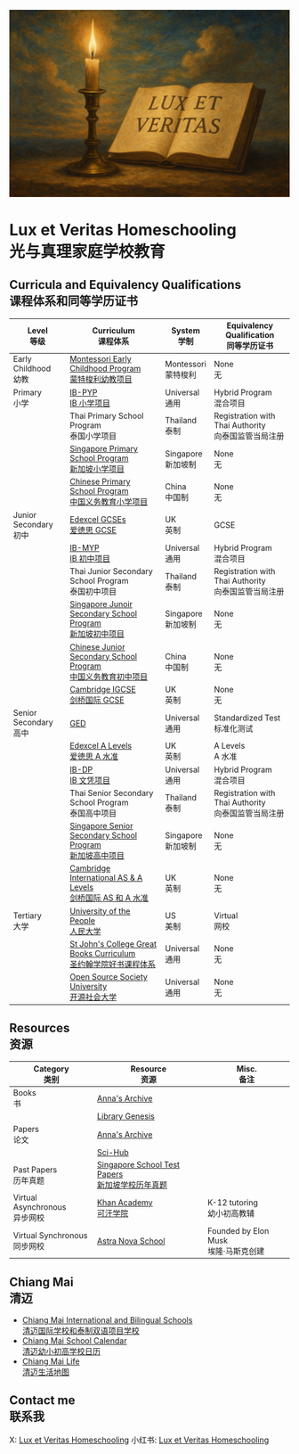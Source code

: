 ![](https://github.com/1arry1iu/lux-et-veritas-homeschooling/blob/main/lux-et-veritas.png)

# Lux et Veritas Homeschooling <br /> 光与真理家庭学校教育

## Curricula and Equivalency Qualifications <br /> 课程体系和同等学历证书

| Level <br /> 等级 | Curriculum <br /> 课程体系 | System <br /> 学制 | Equivalency Qualification <br /> 同等学历证书 |
|---|---|---|---|
| Early Childhood <br /> 幼教 | [Montessori Early Childhood Program <br /> 蒙特梭利幼教项目](https://www.montessori.org/wp-content/uploads/2021/09/Montessori-Curriculum-Scope-and-Sequence.pdf) | Montessori <br /> 蒙特梭利 | None <br /> 无 |
| Primary <br /> 小学 | [IB-PYP <br /> IB 小学项目](https://www.ibo.org/programmes/primary-years-programme/) | Universal <br /> 通用 | Hybrid Program <br /> 混合项目 |
|| Thai Primary School Program <br /> 泰国小学项目 | Thailand <br /> 泰制 | Registration with Thai Authority <br /> 向泰国监管当局注册 |
|| [Singapore Primary School Program <br /> 新加坡小学项目](https://www.moe.gov.sg/primary/curriculum/syllabus) | Singapore <br /> 新加坡制 | None <br /> 无 |
|| [Chinese Primary School Program <br /> 中国义务教育小学项目](http://www.moe.gov.cn/srcsite/A26/s8001/202204/t20220420_619921.html) | China <br /> 中国制 | None <br /> 无 |
| Junior Secondary <br /> 初中 | [Edexcel GCSEs <br /> 爱徳思 GCSE](https://qualifications.pearson.com/en/qualifications/edexcel-gcses.html) | UK <br /> 英制 | GCSE |
|| [IB-MYP <br /> IB 初中项目](https://www.ibo.org/programmes/middle-years-programme/) | Universal <br /> 通用 | Hybrid Program <br /> 混合项目 |
|| Thai Junior Secondary School Program <br /> 泰国初中项目 | Thailand <br /> 泰制 | Registration with Thai Authority <br /> 向泰国监管当局注册 |
|| [Singapore Junoir Secondary School Program <br /> 新加坡初中项目](https://www.moe.gov.sg/secondary/schools-offering-full-sbb/syllabus) | Singapore <br /> 新加坡制 | None <br /> 无 |
|| [Chinese Junior Secondary School Program <br /> 中国义务教育初中项目](http://www.moe.gov.cn/srcsite/A26/s8001/202204/t20220420_619921.html) | China <br /> 中国制 | None <br /> 无 |
|| [Cambridge IGCSE <br /> 剑桥国际 GCSE](https://www.cambridgeinternational.org/programmes-and-qualifications/cambridge-upper-secondary/cambridge-igcse/) | UK <br /> 英制 | None <br /> 无 |
| Senior Secondary <br /> 高中 | [GED](https://www.ged.com/en/) | Universal <br /> 通用 | Standardized Test <br /> 标准化测试 |
|| [Edexcel A Levels <br /> 爱徳思 A 水准](https://qualifications.pearson.com/en/qualifications/edexcel-a-levels.html) | UK <br /> 英制 | A Levels <br /> A 水准 |
|| [IB-DP <br /> IB 文凭项目](https://www.ibo.org/programmes/diploma-programme/) | Universal <br /> 通用 | Hybrid Program <br /> 混合项目 |
|| Thai Senior Secondary School Program <br /> 泰国高中项目 | Thailand <br /> 泰制 | Registration with Thai Authority <br /> 向泰国监管当局注册 |
|| [Singapore Senior Secondary School Program <br /> 新加坡高中项目](https://www.moe.gov.sg/secondary/schools-offering-full-sbb/syllabus) | Singapore <br /> 新加坡制 | None <br /> 无 |
|| [Cambridge International AS & A Levels <br /> 剑桥国际 AS 和 A 水准](https://www.cambridgeinternational.org/programmes-and-qualifications/cambridge-advanced/cambridge-international-as-and-a-levels/) | UK <br /> 英制 | None <br /> 无 |
| Tertiary <br /> 大学 | [University of the People <br /> 人民大学](https://www.uopeople.edu/) | US <br /> 美制 | Virtual <br /> 网校 |
|| [St John's College Great Books Curriculum <br /> 圣约翰学院好书课程体系](https://www.sjc.edu/academic-programs/undergraduate/great-books-reading-list) | Universal <br /> 通用 | None <br /> 无 |
|| [Open Source Society University <br /> 开源社会大学](https://ossu.thinkific.com/) | Universal <br /> 通用 | None <br /> 无 |

## Resources <br /> 资源

| Category <br /> 类别 | Resource <br /> 资源 | Misc. <br /> 备注 |
|---|---|---|
| Books <br /> 书 | [Anna's Archive](https://annas-archive.org/) ||
|| [Library Genesis](https://libgen.li/) ||
| Papers <br /> 论文 | [Anna's Archive](https://annas-archive.org/) ||
|| [Sci-Hub](https://www.sci-hub.ru/) ||
| Past Papers <br /> 历年真题 | [Singapore School Test Papers <br /> 新加坡学校历年真题](https://freetestpaper.com/) ||
| Virtual Asynchronous <br /> 异步网校 | [Khan Academy <br /> 可汗学院](https://www.khanacademy.org/) | K-12 tutoring <br /> 幼小初高教辅 |
| Virtual Synchronous <br /> 同步网校 | [Astra Nova School](https://www.astranova.org/) | Founded by Elon Musk <br /> 埃隆·马斯克创建 |

## Chiang Mai <br /> 清迈

- [Chiang Mai International and Bilingual Schools <br /> 清迈国际学校和泰制双语项目学校](https://github.com/1arry1iu/lux-et-veritas-homeschooling/blob/main/content/chiang-mai-schools.md)
- [Chiang Mai School Calendar <br /> 清迈幼小初高学校日历](https://calendar.google.com/calendar/embed?src=33dbf34a05555c9a2755c92bdaddf8164a4822544c690ac37bdd113ff9129d90%40group.calendar.google.com&ctz=Asia%2FBangkok)
- [Chiang Mai Life <br /> 清迈生活地图](https://www.google.com/maps/d/u/0/edit?mid=1Sm54BUI7Ddt5hjqRUktFB-sX6eiwSHQ&usp=sharing)

## Contact me <br /> 联系我

X: [Lux et Veritas Homeschooling](https://x.com/_lux_veritas_)
小红书: [Lux et Veritas Homeschooling](https://www.xiaohongshu.com/user/profile/61b77657000000001000a6de)
